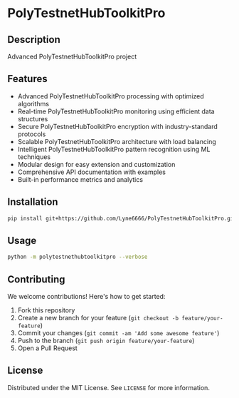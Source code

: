 # PolyTestnetHubToolkitPro

## Description

Advanced PolyTestnetHubToolkitPro project

## Features

- Advanced PolyTestnetHubToolkitPro processing with optimized algorithms
- Real-time PolyTestnetHubToolkitPro monitoring using efficient data structures
- Secure PolyTestnetHubToolkitPro encryption with industry-standard protocols
- Scalable PolyTestnetHubToolkitPro architecture with load balancing
- Intelligent PolyTestnetHubToolkitPro pattern recognition using ML techniques
- Modular design for easy extension and customization
- Comprehensive API documentation with examples
- Built-in performance metrics and analytics
## Installation

```bash
pip install git+https://github.com/Lyne6666/PolyTestnetHubToolkitPro.git
```

## Usage

```bash
python -m polytestnethubtoolkitpro --verbose
```

## Contributing

We welcome contributions! Here's how to get started:

1. Fork this repository
2. Create a new branch for your feature (`git checkout -b feature/your-feature`)
3. Commit your changes (`git commit -am 'Add some awesome feature'`)
4. Push to the branch (`git push origin feature/your-feature`)
5. Open a Pull Request

## License

Distributed under the MIT License. See `LICENSE` for more information.

